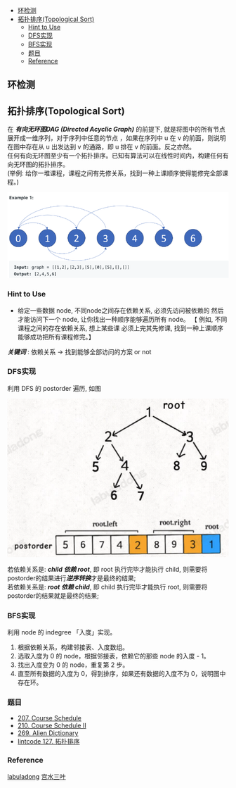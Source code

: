 
- [环检测](#环检测)
- [拓扑排序(Topological Sort)](#拓扑排序topological-sort)
  - [Hint to Use](#hint-to-use)
  - [DFS实现](#dfs实现)
  - [BFS实现](#bfs实现)
  - [题目](#题目)
  - [Reference](#reference)

## 环检测




## 拓扑排序(Topological Sort)

在 ***有向无环图DAG (Directed Acyclic Graph)*** 的前提下, 就是将图中的所有节点展开成一维序列，对于序列中任意的节点 ，如果在序列中 u 在 v 的前面，则说明在图中存在从 u 出发达到 v 的通路，即 u 排在 v 的前面。反之亦然。   
任何有向无环图至少有一个拓扑排序。已知有算法可以在线性时间内，构建任何有向无环图的拓扑排序。   
(举例: 给你一堆课程，课程之间有先修关系，找到一种上课顺序使得能修完全部课程。)

<img src="..//images/Graph/拓扑排序1.png">

### Hint to Use
- 给定一些数据 node,  不同node之间存在依赖关系, 必须先访问被依赖的 然后才能访问下一个 node, 让你找出一种顺序能够遍历所有 node。
  【 例如, 不同课程之间的存在依赖关系, 想上某些课 必须上完其先修课, 找到一种上课顺序能够成功把所有课程修完。】    

***关键词*** : 依赖关系 -> 找到能够全部访问的方案 or not

### DFS实现
利用 DFS 的 postorder 遍历, 如图

<img src="../images/Graph/拓扑排序postorder.png">

若依赖关系是: ***child 依赖 root***, 即 root 执行完毕才能执行 child, 则需要将 postorder的结果进行***逆序转换***才是最终的结果;    
若依赖关系是: ***root 依赖 child***, 即 child 执行完毕才能执行 root, 则需要将 postorder的结果就是最终的结果;

### BFS实现
利用 node 的 indegree 「入度」实现。   

1. 根据依赖关系，构建邻接表、入度数组。
2. 选取入度为 0 的 node，根据邻接表，依赖它的那些 node 的入度 - 1。
3. 找出入度变为 0 的 node，重复第 2 步。
4. 直至所有数据的入度为 0，得到排序，如果还有数据的入度不为 0，说明图中存在环。


### 题目
- [207. Course Schedule](https://leetcode.com/problems/course-schedule/)
- [210. Course Schedule II](https://leetcode.com/problems/course-schedule-ii/)
- [269. Alien Dictionary](https://leetcode.com/problems/alien-dictionary/)
- [lintcode 127. 拓扑排序](https://www.lintcode.com/problem/127/)


### Reference
[labuladong](https://labuladong.github.io/algo/2/22/51/)
[宫水三叶](https://mp.weixin.qq.com/s?__biz=MzU4NDE3MTEyMA==&mid=2247489706&idx=1&sn=771cd807f39d1ca545640c0ef7e5baec)